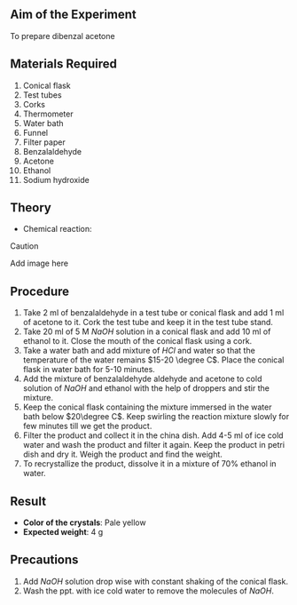 ## Aim of the Experiment 
To prepare dibenzal acetone 

## Materials Required 
1. Conical flask 
2. Test tubes 
3. Corks 
4. Thermometer 
5. Water bath 
6. Funnel 
7. Filter paper 
8. Benzalaldehyde 
9. Acetone 
10. Ethanol 
11. Sodium hydroxide 

## Theory 
- Chemical reaction: 

> [!CAUTION]
> Add image here

## Procedure 
1. Take 2 ml of benzalaldehyde in a test tube or conical flask and add 1 ml of acetone to it. Cork the test tube and keep it in the test tube stand. 
2. Take 20 ml of 5 M $NaOH$ solution in a conical flask and add 10 ml of ethanol to it. Close the mouth of the conical flask using a cork. 
3. Take a water bath and add mixture of $HCl$ and water so that the temperature of the water remains $15-20 \degree C$. Place the conical flask in water bath for 5-10 minutes. 
4. Add the mixture of benzalaldehyde aldehyde and acetone to cold solution of $NaOH$ and ethanol with the help of droppers and stir the mixture. 
5. Keep the conical flask containing the mixture immersed in the water bath below $20\degree C$. Keep swirling the reaction mixture slowly for few minutes till we get the product. 
6. Filter the product and collect it in the china dish. Add 4-5 ml of ice cold water and wash the product and filter it again. Keep the product in petri dish and dry it. Weigh the product and find the weight. 
7. To recrystallize the product, dissolve it in a mixture of 70% ethanol in water. 

## Result 
- **Color of the crystals**: Pale yellow 
- **Expected weight**: 4 g 

## Precautions 
1. Add $NaOH$ solution drop wise with constant shaking of the conical flask. 
2. Wash the ppt. with ice cold water to remove the molecules of $NaOH$.